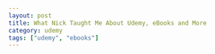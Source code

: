 ```yaml
---
layout: post
title: What Nick Taught Me About Udemy, eBooks and More
category: udemy
tags: ["udemy", "ebooks"]
---
```


